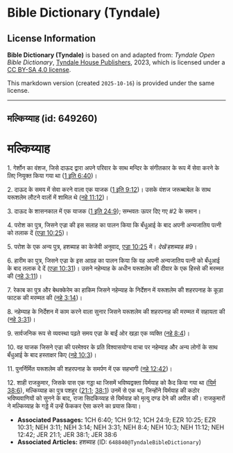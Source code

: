 # Bible Dictionary (Tyndale)

## License Information

**Bible Dictionary (Tyndale)** is based on and adapted from: _Tyndale Open Bible Dictionary_, [Tyndale House Publishers](https://tyndaleopenresources.com/), 2023, which is licensed under a [CC BY-SA 4.0 license](https://creativecommons.org/licenses/by-sa/4.0/legalcode.en).

This markdown version (created `2025-10-16`) is provided under the same license.



--------------------------------

## मल्किय्याह (id: 649260)

मल्किय्याह
==========

1\. गेर्शोन का वंशज, जिसे दाऊद द्वारा अपने परिवार के साथ मन्दिर के संगीतकार के रूप में सेवा करने के लिए नियुक्त किया गया था ([1 इति 6:40](https://ref.ly/1Chr6:40))।

2\. दाऊद के समय में सेवा करने वाला एक याजक ([1 इति 9:12](https://ref.ly/1Chr9:12))। उसके वंशज जरूब्बाबेल के साथ यरूशलेम लौटने वालों में शामिल थे ([नहे 11:12](https://ref.ly/Neh11:12))।

3\. दाऊद के शासनकाल में एक याजक ([1 इति 24:9](https://ref.ly/1Chr24:9)); सम्भवतः ऊपर दिए गए \#2 के समान।

4\. परोश का पुत्र, जिसने एज्रा की इस सलाह का पालन किया कि बँधुआई के बाद अपनी अन्यजातिय पत्नी को तलाक दें ([एज्रा 10:25](https://ref.ly/Ezra10:25))।

5\. परोश के एक अन्य पुत्र, हशब्याह का केजेवी अनुवाद, [एज्रा 10:25](https://ref.ly/Ezra10:25) में। *देखें* हशब्याह \#9।

6\. हारीम का पुत्र, जिसने एज्रा के इस आग्रह का पालन किया कि वह अपनी अन्यजातिय पत्नी को बँधुआई के बाद तलाक दे दें ([एज्रा 10:31](https://ref.ly/Ezra10:31))। उसने नहेम्याह के अधीन यरूशलेम की दीवार के एक हिस्से की मरम्मत की ([नहे 3:11](https://ref.ly/Neh3:11))।

7\. रेकाब का पुत्र और बेथक्केरेम का हाकिम जिसने नहेम्याह के निर्देशन में यरूशलेम की शहरपनाह के कूड़ा फाटक की मरम्मत की ([नहे 3:14](https://ref.ly/Neh3:14))।

8\. नहेम्याह के निर्देशन में काम करने वाला सुनार जिसने यरूशलेम की शहरपनाह की मरम्मत में सहायता की ([नहे 3:31](https://ref.ly/Neh3:31))।

9\. सार्वजनिक रूप से व्यवस्था पढ़ते समय एज्रा के बाईं ओर खड़ा एक व्यक्ति ([नहे 8:4](https://ref.ly/Neh8:4))।

10\. वह याजक जिसने एज्रा की परमेश्वर के प्रति विश्वासयोग्य वाचा पर नहेम्याह और अन्य लोगों के साथ बँधुआई के बाद हस्ताक्षर किए ([नहे 10:3](https://ref.ly/Neh10:3))।

11\. पुनर्निर्मित यरूशलेम की शहरपनाह के समर्पण में एक सहभागी ([नहे 12:42](https://ref.ly/Neh12:42))।

12\. शाही राजकुमार, जिसके पास एक गड्डा था जिसमें भविष्यद्वक्ता यिर्मयाह को कैद किया गया था ([यिर्म 38:6](https://ref.ly/Jer38:6)), मल्किय्याह का पुत्र पशहूर ([21:1](https://ref.ly/Jer21:1); [38:1](https://ref.ly/Jer38:1)) उनमें से एक था, जिन्होंने यिर्मयाह की कठोर भविष्यवाणियों को सुनने के बाद, राजा सिदकिय्याह से यिर्मयाह को मृत्यु दण्ड देने की अपील की। राजकुमारों ने मल्किय्याह के गड्डे में उन्हें फेंककर ऐसा करने का प्रयास किया।

* **Associated Passages:** 1CH 6:40; 1CH 9:12; 1CH 24:9; EZR 10:25; EZR 10:31; NEH 3:11; NEH 3:14; NEH 3:31; NEH 8:4; NEH 10:3; NEH 11:12; NEH 12:42; JER 21:1; JER 38:1; JER 38:6
* **Associated Articles:** हशब्याह (ID: `648840@TyndaleBibleDictionary`)

